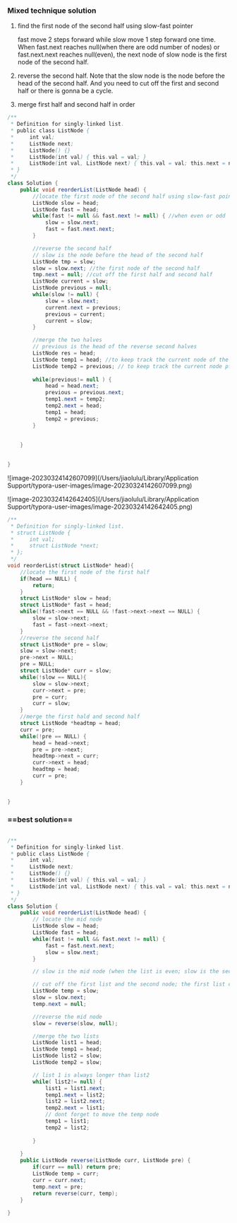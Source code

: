 ### Mixed technique solution 

1. find the first node of the second half using slow-fast pointer

   fast move 2 steps forward while slow move 1 step forward one time. When fast.next reaches null(when there are odd number of nodes) or fast.next.next reaches null(even), the next node of slow node is the first node of the second half.

2. reverse the second half. Note that the slow node is the node before the head of the second half. And you need to cut off the first and second half or there is gonna be a cycle.

3. merge first half and second half in order

   

```java
/**
 * Definition for singly-linked list.
 * public class ListNode {
 *     int val;
 *     ListNode next;
 *     ListNode() {}
 *     ListNode(int val) { this.val = val; }
 *     ListNode(int val, ListNode next) { this.val = val; this.next = next; }
 * }
 */
class Solution {
    public void reorderList(ListNode head) {
        //locate the first node of the second half using slow-fast pointers
        ListNode slow = head;
        ListNode fast = head;
        while(fast != null && fast.next != null) { //when even or odd
            slow = slow.next;
            fast = fast.next.next;
        }

        //reverse the second half
        // slow is the node before the head of the second half
        ListNode tmp = slow;
        slow = slow.next; //the first node of the second half
        tmp.next = null; //cut off the first half and second half
        ListNode current = slow;
        ListNode previous = null;
        while(slow != null) {
            slow = slow.next;
            current.next = previous;
            previous = current;
            current = slow;    
        }

        //merge the two halves
        // previous is the head of the reverse second halves  
        ListNode res = head;
        ListNode temp1 = head; //to keep track the current node of the first half
        ListNode temp2 = previous; // to keep track the current node pf the second half
        
        while(previous!= null ) {
            head = head.next;
            previous = previous.next;
            temp1.next = temp2;
            temp2.next = head;
            temp1 = head;
            temp2 = previous;
        }
        
        
    }

    
}
```

![image-20230324142607099](/Users/jiaolulu/Library/Application Support/typora-user-images/image-20230324142607099.png)

![image-20230324142642405](/Users/jiaolulu/Library/Application Support/typora-user-images/image-20230324142642405.png)

```c
/**
 * Definition for singly-linked list.
 * struct ListNode {
 *     int val;
 *     struct ListNode *next;
 * };
 */
void reorderList(struct ListNode* head){
    //locate the first node of the first half
    if(head == NULL) {
        return;
    }
    struct ListNode* slow = head;
    struct ListNode* fast = head;
    while(!fast->next == NULL && !fast->next->next == NULL) {
        slow = slow->next;
        fast = fast->next->next;
    }
    //reverse the second half
    struct ListNode* pre = slow;
    slow = slow->next;
    pre->next = NULL;
    pre = NULL;
    struct ListNode* curr = slow;
    while(!slow == NULL){
        slow = slow->next;
        curr->next = pre;
        pre = curr;
        curr = slow;
    }
    //merge the first hald and second half
    struct ListNode *headtmp = head;
    curr = pre;
    while(!pre == NULL) {
        head = head->next;
        pre = pre->next;
        headtmp->next = curr;
        curr->next = head;
        headtmp = head;
        curr = pre;
    }
  

}
```

### ==best solution== 

```java

/**
 * Definition for singly-linked list.
 * public class ListNode {
 *     int val;
 *     ListNode next;
 *     ListNode() {}
 *     ListNode(int val) { this.val = val; }
 *     ListNode(int val, ListNode next) { this.val = val; this.next = next; }
 * }
 */
class Solution {
    public void reorderList(ListNode head) {
        // locate the mid node
        ListNode slow = head; 
        ListNode fast = head;
        while(fast != null && fast.next != null) {
            fast = fast.next.next;
            slow = slow.next;
        }

        // slow is the mid node (when the list is even; slow is the second mid node)

        // cut off the first list and the second node; the first list contains the mid node 
        ListNode temp = slow;
        slow = slow.next;
        temp.next = null;

        //reverse the mid node
        slow = reverse(slow, null);

        //merge the two lists
        ListNode list1 = head;
        ListNode temp1 = head;
        ListNode list2 = slow;
        ListNode temp2 = slow;

        // list 1 is always longer than list2 
        while( list2!= null) {
            list1 = list1.next;
            temp1.next = list2;
            list2 = list2.next;
            temp2.next = list1;
            // dont forget to move the temp node
            temp1 = list1;
            temp2 = list2;
            
        }
    
    }
    public ListNode reverse(ListNode curr, ListNode pre) {
        if(curr == null) return pre;
        ListNode temp = curr;
        curr = curr.next;
        temp.next = pre;
        return reverse(curr, temp);
    }   
    
}
```


